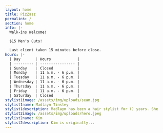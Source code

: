 ```yaml
---
layout: home
title: PizZazz
permalink: /
section: home
info: |-
  Walk-ins Welcome!

  $15 Men's Cuts!

  Last client taken 15 minutes before close.
hours: |-
  | Day       | Hours            |
  | --------- | ---------------- |
  | Sunday    | Closed           |
  | Monday    | 11 a.m. - 6 p.m. |
  | Tuesday   | 11 a.m. - 6 p.m. |
  | Wednesday | 11 a.m. - 6 p.m. |
  | Thursday  | 11 a.m. - 6 p.m. |
  | Friday    | 11 a.m. - 6 p.m. |
  | Saturday  | Closed           |
stylist1image: /assets/img/uploads/sean.jpg
stylist1name: Madlayn Tinsley
stylist1description: Madlayn has been a hair stylist for () years. She started out...
stylist2image: /assets/img/uploads/hero.jpeg
stylist2name: Kim
stylist2description: Kim is originally...
---
```


